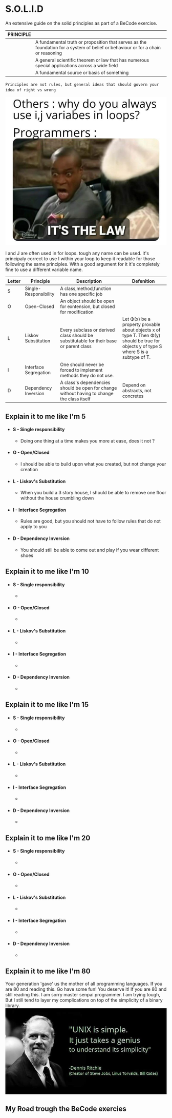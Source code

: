 # S.O.L.I.D

An extensive guide on the solid principles as part of a BeCode exercise.

| PRINCIPLE |                                                                                                                                  |
| --------- | -------------------------------------------------------------------------------------------------------------------------------- |
|           | A fundamental truth or proposition that serves as the foundation for a system of belief or behaviour or for a chain or reasoning |
|           | A general scientific theorem or law that has numerous special applications across a wide field                                   |
|           | A fundamental source or basis of something                                                                                       |

`Principles are not rules, but general ideas that should govern your idea of right vs wrong`

![meme](./repo-assets/it-s-the-law.png)

I and J are often used in for loops. tough any name can be used. it's principaly correct to use I within your loop to keep it readable for those following the same principles. With a good argument for it it's completely fine to use a different variable name.

| Letter | Principle             | Description                                                                                | Defenition                                                                                                                             |
| ------ | --------------------- | ------------------------------------------------------------------------------------------ | -------------------------------------------------------------------------------------------------------------------------------------- |
| S      | Single-Responsibility | A class,method,function has one specific job                                               |
| O      | Open-Closed           | An object should be open for exntension, but closed for modification                       |
| L      | Liskov Substitution   | Every subclass or derived class should be substitutable for their base or parent class     | Let Φ(x) be a property provable about objects x of type T. Then Φ(y) should be true for objects y of type S where S is a subtype of T. |
| I      | Interface Segregation | One should never be forced to implement methods they do not use.                           |
| D      | Dependency Inversion  | A class's dependencies should be open for change without having to change the class itself | Depend on abstracts, not concretes                                                                                                     |

## Explain it to me like I'm 5

- #### S - Single responsibility
  - Doing one thing at a time makes you more at ease, does it not ?
- #### O - Open/Closed
  - I should be able to build upon what you created, but not change your creation
- #### L - Liskov's Substitution
  - When you build a 3 story house, I should be able to remove one floor without the house crumbling down
- #### I - Interface Segregation
  - Rules are good, but you should not have to follow rules that do not apply to you
- #### D - Dependency Inversion
  - You should still be able to come out and play if you wear different shoes

## Explain it to me like I'm 10

- #### S - Single responsibility
  -
- #### O - Open/Closed
  -
- #### L - Liskov's Substitution
  -
- #### I - Interface Segregation
  -
- #### D - Dependency Inversion
  -

## Explain it to me like I'm 15

- #### S - Single responsibility
  -
- #### O - Open/Closed
  -
- #### L - Liskov's Substitution
  -
- #### I - Interface Segregation
  -
- #### D - Dependency Inversion
  -

## Explain it to me like I'm 20

- #### S - Single responsibility
  -
- #### O - Open/Closed
  -
- #### L - Liskov's Substitution
  -
- #### I - Interface Segregation
  -
- #### D - Dependency Inversion
  -

## Explain it to me like I'm 80

Your generation 'gave' us the mother of all programming languages. If you are 80 and reading this. Go have some fun! You deserve it!
If you are 80 and still reading this. I am sorry master senpai programmer. I am trying tough, But I still tend to layer my complications on top of the simplicity of a binary library.
![Image of master senpai Dennis Ritchie](./repo-assets/Dennis-Simple.jpeg)

## My Road trough the BeCode exercies
